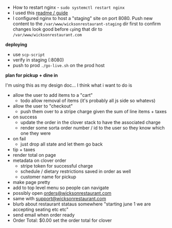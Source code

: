 - How to restart nginx - `sudo systemctl restart nginx`
- I used this [readme / guide](https://medium.com/@jgefroh/a-guide-to-using-nginx-for-static-websites-d96a9d034940)
- I configured nginx to host a "staging" site on port 8080. Push new content to the `/var/www/wicksonrestaurant-staging` dir first to confirm changes look good before `cp`ing that dir to `/var/www/wicksonrestaurant.com`

__deploying__
- use `scp-script`
- verify in staging (:8080)
- push to prod `./go-live.sh` on the prod host


__plan for pickup + dine in__

I'm using this as my design doc...
I think what i want to do is

- allow the user to add items to a "cart"
  - todo allow removal of items (it's probably all js side so whatevs)
- allow the user to "checkout"
  - push them over to a stripe charge given the sum of line items + taxes
- on success
  - update the order in the clover stack to have the associated charge
  - render some sorta order number / id to the user so they know which one they were
- on fail
  - just drop all state and let them go back
- tip + taxes
- render total on page
- metadata on clover order
  - stripe token for successful charge
  - schedule / dietary restrictions saved in order as well
  - customer name for pickup
- make page pretty
- add to top level menu so people can navigate
- possibly open orders@wicksonrestaurant.com
- same with support@wicksonrestaurant.com
- blurb about restaurant stataus somewhere "starting june 1 we are accepting seating etc etc"
- send email when order ready
-  Order Total: $0.00 set the order total for clover

